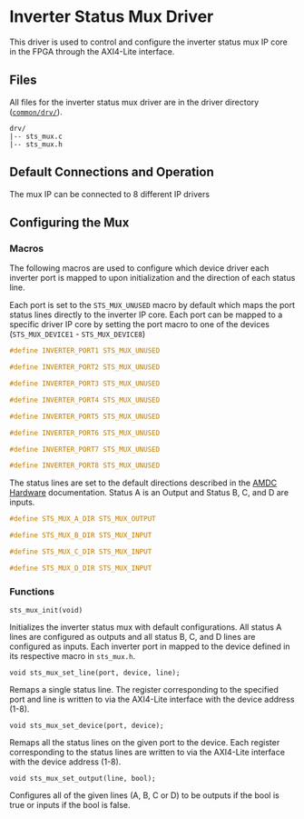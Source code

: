 # Inverter Status Mux Driver

This driver is used to control and configure the inverter status mux IP core in the FPGA through the AXI4-Lite interface.

## Files
All files for the inverter status mux driver are in the driver directory ([`common/drv/`](/sdk/bare/common/drv/)).

```
drv/
|-- sts_mux.c
|-- sts_mux.h
```
## Default Connections and Operation

The mux IP can be connected to 8 different IP drivers

## Configuring the Mux
### Macros

The following macros are used to configure which device driver each inverter port is mapped to upon initialization and the direction of each status line. 

Each port is set to the `STS_MUX_UNUSED` macro by default which maps the port status lines directly to the inverter IP core. Each port can be mapped to a specific driver IP core by setting the port macro to one of the devices (`STS_MUX_DEVICE1` - `STS_MUX_DEVICE8`)

```C
#define INVERTER_PORT1 STS_MUX_UNUSED

#define INVERTER_PORT2 STS_MUX_UNUSED

#define INVERTER_PORT3 STS_MUX_UNUSED

#define INVERTER_PORT4 STS_MUX_UNUSED

#define INVERTER_PORT5 STS_MUX_UNUSED

#define INVERTER_PORT6 STS_MUX_UNUSED

#define INVERTER_PORT7 STS_MUX_UNUSED

#define INVERTER_PORT8 STS_MUX_UNUSED
```

The status lines are set to the default directions described in the [AMDC Hardware](https://github.com/Severson-Group/AMDC-Hardware/blob/develop/docs/PowerStack.md) documentation. Status A is an Output and Status B, C, and D are inputs.

```C
#define STS_MUX_A_DIR STS_MUX_OUTPUT

#define STS_MUX_B_DIR STS_MUX_INPUT

#define STS_MUX_C_DIR STS_MUX_INPUT

#define STS_MUX_D_DIR STS_MUX_INPUT
```
### Functions
`sts_mux_init(void)`

Initializes the inverter status mux with default configurations. All status A lines are configured as outputs and all status B, C, and D lines are configured as inputs. Each inverter port in mapped to the device defined in its respective macro in `sts_mux.h`.

`void sts_mux_set_line(port, device, line);`

Remaps a single status line. The register corresponding to the specified port and line is written to via the AXI4-Lite interface with the device address (1-8). 

`void sts_mux_set_device(port, device);`

Remaps all the status lines on the given port to the device. Each register corresponding to the status lines are written to via the AXI4-Lite interface with the device address (1-8).

`void sts_mux_set_output(line, bool);`

Configures all of the given lines (A, B, C or D) to be outputs if the bool is true or inputs if the bool is false.
